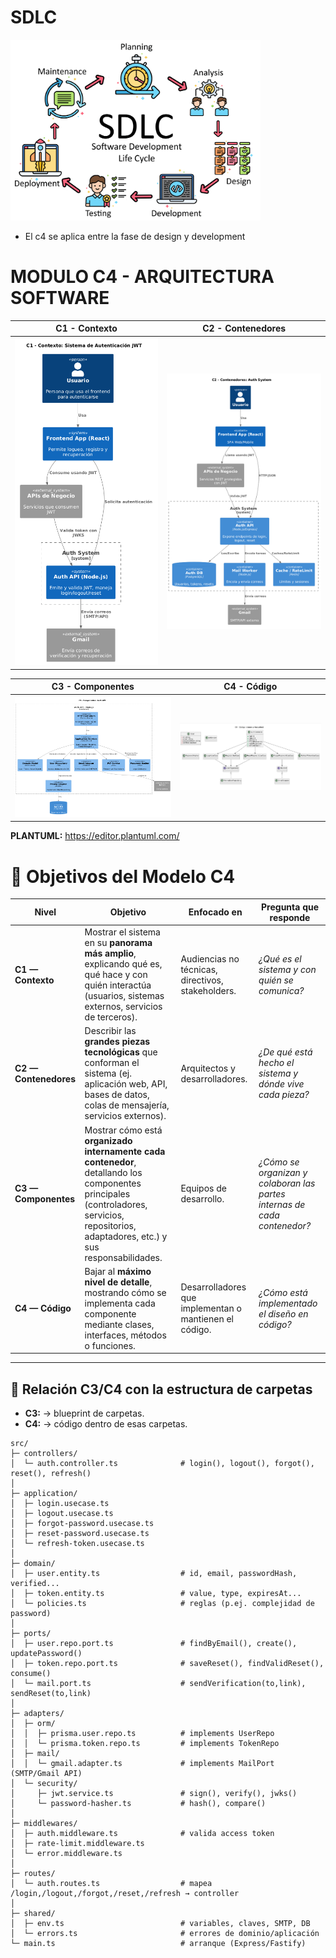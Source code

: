 # SDLC

[<img src="image-4.png" width="400" class="zoom"/>](image-4.png)

- El c4 se aplica entre la fase de design y development

# MODULO C4 - ARQUITECTURA SOFTWARE

| C1 - Contexto | C2 - Contenedores |
|---------------|------------------|
| [<img src="image.png" width="400" class="zoom"/>](image.png) | [<img src="image-1.png" width="400" class="zoom"/>](image-1.png) |

| C3 - Componentes | C4 - Código |
|------------------|-------------|
| [<img src="image-2.png" width="400" class="zoom"/>](image-2.png) | [<img src="image-3.png" width="400" class="zoom"/>](image-3.png) |


**PLANTUML:** https://editor.plantuml.com/


# 📌 Objetivos del Modelo C4

| Nivel | Objetivo | Enfocado en | Pregunta que responde |
|-------|-----------|-------------|------------------------|
| **C1 — Contexto** | Mostrar el sistema en su **panorama más amplio**, explicando qué es, qué hace y con quién interactúa (usuarios, sistemas externos, servicios de terceros). | Audiencias no técnicas, directivos, stakeholders. | *¿Qué es el sistema y con quién se comunica?* |
| **C2 — Contenedores** | Describir las **grandes piezas tecnológicas** que conforman el sistema (ej. aplicación web, API, bases de datos, colas de mensajería, servicios externos). | Arquitectos y desarrolladores. | *¿De qué está hecho el sistema y dónde vive cada pieza?* |
| **C3 — Componentes** | Mostrar cómo está **organizado internamente cada contenedor**, detallando los componentes principales (controladores, servicios, repositorios, adaptadores, etc.) y sus responsabilidades. | Equipos de desarrollo. | *¿Cómo se organizan y colaboran las partes internas de cada contenedor?* |
| **C4 — Código** | Bajar al **máximo nivel de detalle**, mostrando cómo se implementa cada componente mediante clases, interfaces, métodos o funciones. | Desarrolladores que implementan o mantienen el código. | *¿Cómo está implementado el diseño en código?* |

---

## 📌 Relación C3/C4 con la estructura de carpetas

- **C3:** → blueprint de carpetas.
- **C4:** → código dentro de esas carpetas.

```code
src/
├─ controllers/
│  └─ auth.controller.ts              # login(), logout(), forgot(), reset(), refresh()
│
├─ application/
│  ├─ login.usecase.ts
│  ├─ logout.usecase.ts
│  ├─ forgot-password.usecase.ts
│  ├─ reset-password.usecase.ts
│  └─ refresh-token.usecase.ts
│
├─ domain/
│  ├─ user.entity.ts                  # id, email, passwordHash, verified...
│  ├─ token.entity.ts                 # value, type, expiresAt...
│  └─ policies.ts                     # reglas (p.ej. complejidad de password)
│
├─ ports/
│  ├─ user.repo.port.ts               # findByEmail(), create(), updatePassword()
│  ├─ token.repo.port.ts              # saveReset(), findValidReset(), consume()
│  └─ mail.port.ts                    # sendVerification(to,link), sendReset(to,link)
│
├─ adapters/
│  ├─ orm/
│  │  ├─ prisma.user.repo.ts          # implements UserRepo
│  │  └─ prisma.token.repo.ts         # implements TokenRepo
│  ├─ mail/
│  │  └─ gmail.adapter.ts             # implements MailPort (SMTP/Gmail API)
│  └─ security/
│     ├─ jwt.service.ts               # sign(), verify(), jwks()
│     └─ password-hasher.ts           # hash(), compare()
│
├─ middlewares/
│  ├─ auth.middleware.ts              # valida access token
│  ├─ rate-limit.middleware.ts
│  └─ error.middleware.ts
│
├─ routes/
│  └─ auth.routes.ts                  # mapea /login,/logout,/forgot,/reset,/refresh → controller
│
├─ shared/
│  ├─ env.ts                          # variables, claves, SMTP, DB
│  └─ errors.ts                       # errores de dominio/aplicación
└─ main.ts                            # arranque (Express/Fastify)
```
